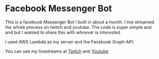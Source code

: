 # Facebook Messenger Bot
This is a facebook Messenger Bot I built in about a month. I live streamed the whole process on twitch and youtube.
The code is super simple and and but I wanted to share this with whoever is interested. 

I used AWS Lambda as my server and the Facebook Graph API.

You can see my livestreams at [Twitch](https://www.twitch.tv/eufracio/) and [Youtube](https://www.youtube.com/channel/UCEXc49__z8-6zAujyBZLGsQ)